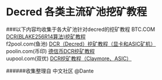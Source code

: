 # Decred 各类主流矿池挖矿教程

###以下内容均收集于各大矿池针对decred的挖矿教程
BTC.COM [DCR(BLAKE256R14算法)挖矿教程](https://help.pool.btc.com/hc/zh-cn/sections/360003020771-DCR-BLAKE256R14%E7%AE%97%E6%B3%95-) <br/>
f2pool.com(鱼池)  [DCR（Decred）挖矿教程（显卡和ASIC矿机）](https://blog.f2pool.com/zh/mining-tutorial/dcr) <br/>
poolin.com(币印)  [德信币DCR挖矿教程](https://help.poolin.com/hc/zh-cn/sections/360001168172-%E5%BE%B7%E4%BF%A1%E5%B8%81DCR%E6%8C%96%E7%9F%BF%E6%95%99%E7%A8%8B) <br/>
uupool.com(双优)  [DCR挖矿教程（Claymore、ASIC）](https://uupool.cn/course#DCR) <br/>




######收集整理自 中文社区 @Dante
 
 
